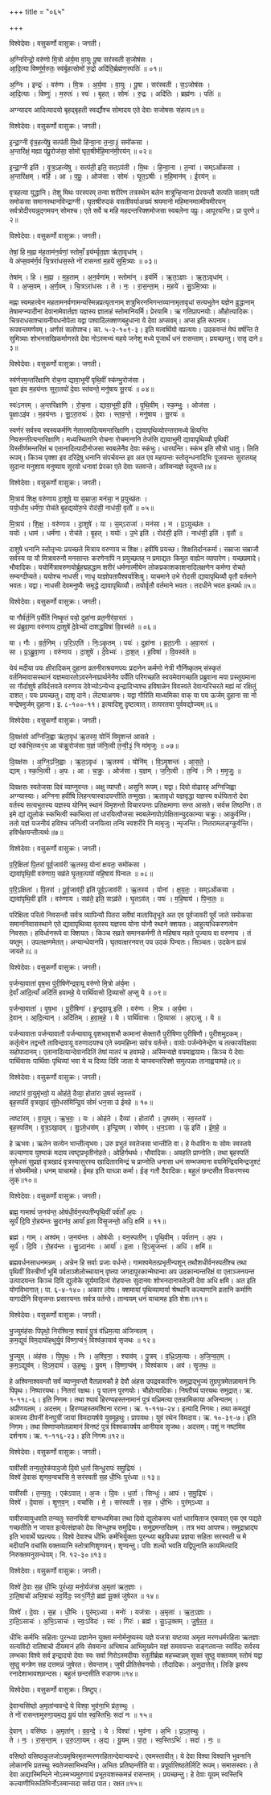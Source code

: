 +++
title = "०६५"

+++


विश्वेदेवाः। वसुकर्णो वासुक्रः। जगती।

अ॒ग्निरिन्द्रो॒ वरु॑णो मि॒त्रो अ॑र्य॒मा वा॒युः पू॒षा सर॑स्वती स॒जोष॑सः ।  
आ॒दि॒त्या विष्णु॑र्म॒रुतः॒ स्व॑र्बृ॒हत्सोमो॑ रु॒द्रो अदि॑ति॒र्ब्रह्म॑ण॒स्पतिः॑ ॥ ०१॥

अ॒ग्निः । इन्द्रः॑ । वरु॑णः । मि॒त्रः । अ॒र्य॒मा । वा॒युः । पू॒षा । सर॑स्वती । स॒ऽजोष॑सः ।  
आ॒दि॒त्याः । विष्णुः॑ । म॒रुतः॑ । स्वः॑ । बृ॒हत् । सोमः॑ । रु॒द्रः । अदि॑तिः । ब्रह्म॑णः । पतिः॑ ॥

अग्न्यादय आदित्यादयो बृहद्बृहती स्वर्द्यौश्च सोमादय एते देवाः सजोषसः संहत्य॥१॥

विश्वेदेवाः। वसुकर्णो वासुक्रः। जगती।

इ॒न्द्रा॒ग्नी वृ॑त्र॒हत्ये॑षु॒ सत्प॑ती मि॒थो हि॑न्वा॒ना त॒न्वा॒३॒॑ समो॑कसा ।  
अ॒न्तरि॑क्षं॒ मह्या प॑प्रु॒रोज॑सा॒ सोमो॑ घृत॒श्रीर्म॑हि॒मान॑मी॒रय॑न् ॥ ०२॥

इ॒न्द्रा॒ग्नी इति॑ । वृ॒त्र॒ऽहत्ये॑षु । सत्प॑ती॒ इति॒ सत्ऽप॑ती । मि॒थः । हि॒न्वा॒ना । त॒न्वा॑ । सम्ऽओ॑कसा ।  
अ॒न्तरि॑क्षम् । महि॑ । आ । प॒प्रुः॒ । ओज॑सा । सोमः॑ । घृ॒त॒ऽश्रीः । म॒हि॒मान॑म् । ई॒रय॑न् ॥

वृत्रहत्या युद्धानि। तेशु मिथः परस्परम् तन्वा शरीरेण तत्रस्थेन बलेन शत्रून्हिन्वाना प्रेरयन्तौ सत्पति सताम् पती समोकसा समानस्थानविन्द्राग्नी। घृतश्रीरुदकं वसतीवर्याअख्यं श्रयमानो महिमानमात्मीयमीरयन् सर्वत्रोदीरयन्नुद्गमयन् सोमश्च। एते सर्वे च महि महदन्तरिक्शमोजसा स्वबलेना पप्रुः। आपूरयन्ति। प्रा पुरणे॥२॥

विश्वेदेवाः। वसुकर्णो वासुक्रः। जगती।

तेषां॒ हि म॒ह्ना म॑ह॒ताम॑न॒र्वणां॒ स्तोमाँ॒ इय॑र्म्यृत॒ज्ञा ऋ॑ता॒वृधा॑म् ।  
ये अ॑प्स॒वम॑र्ण॒वं चि॒त्ररा॑धस॒स्ते नो॑ रासन्तां म॒हये॑ सुमि॒त्र्याः ॥ ०३॥

तेषा॑म् । हि । म॒ह्ना । म॒ह॒ताम् । अ॒न॒र्वणा॑म् । स्तोमा॑न् । इय॑र्मि । ऋ॒त॒ऽज्ञाः । ऋ॒त॒ऽवृधा॑म् ।  
ये । अ॒प्स॒वम् । अ॒र्ण॒वम् । चि॒त्रऽरा॑धसः । ते । नः॒ । रा॒स॒न्ता॒म् । म॒हये॑ । सु॒ऽमि॒त्र्याः ॥

मह्ना स्वमहत्त्वेन महतामनर्वणामन्यस्मिन्नप्रत्यृतानाम् शत्रुभिरनभिगन्तव्यानामृतावृधां सत्यभुतेन यज्ञेन व्रुद्धानाम् तेषामग्न्यादीनां देवानामेवार्तज्ञा यज्ञस्य ज्ञाताहं स्तोमानियर्मि। प्रेरयामि। ऋ गतिप्रापनयोः। औहोत्यादिकः। चित्रराधसाश्चायनीयधनोपेता यद्वा पश्वादिलक्शणबहुधाना ये देवा अप्सवम्। अप्स इति रूपनाम। रूपवन्तमर्णवम्। अर्णसं सलोपश्च। का. ५-२-१०९-३। इति मत्वर्थियो वप्रत्ययः। उदकवन्तं मेघं वर्षन्ति ते सुमित्र्याः शोभनसखिकर्माणस्ते देवा नोऽस्मभ्यं महये जनेशु मध्ये पूजार्थं धनं रासन्ताम्। प्रयच्छन्तु। रासृ दाने॥३॥

विश्वेदेवाः। वसुकर्णो वासुक्रः। जगती।

स्व॑र्णरम॒न्तरि॑क्षाणि रोच॒ना द्यावा॒भूमी॑ पृथि॒वीं स्क॑म्भु॒रोज॑सा ।  
पृ॒क्षा इ॑व म॒हय॑न्तः सुरा॒तयो॑ दे॒वाः स्त॑वन्ते॒ मनु॑षाय सू॒रयः॑ ॥ ०४॥

स्वः॑ऽनरम् । अ॒न्तरि॑क्षाणि । रो॒च॒ना । द्यावा॒भूमी॒ इति॑ । पृ॒थि॒वीम् । स्क॒म्भुः॒ । ओज॑सा ।  
पृ॒क्षाःऽइ॑व । म॒हय॑न्तः । सु॒ऽरा॒तयः॑ । दे॒वाः । स्त॒व॒न्ते॒ । मनु॑षाय । सू॒रयः॑ ॥

स्वर्णरं सर्वस्य स्वस्वकर्मणि नेतारमादित्यमन्तरिक्षाणि। द्यावापृथिव्योरन्तरामध्ये क्षियन्ति निवसन्तीत्यन्तरिक्षाणि। मध्यस्थितानि रोचना रोचमानानि तेजंसि द्यावाभुमी द्यावापृथिव्यौ पृथिवीं विस्तीर्णमन्तरिक्षं च एतानादित्यादीनोजसा स्वबलेनैव देवाः स्कंभुः। धारयन्ति। स्कंभ इति सौत्रो धातुः। लिति रूपम्। किञ्च पृक्शा इव दरिद्रेषु धनानि संपर्चयन्त इव अत एव महयन्तः स्तोतॄन्धनादिभिः पूजयन्तः सुरातयह् सुदाना मनुशाय मनुष्याय सूरयो धनावां प्रेरका एते देवाः स्तवन्ते। अस्मिन्यज्ञे स्तूयन्ते॥४॥

विश्वेदेवाः। वसुकर्णो वासुक्रः। जगती।

मि॒त्राय॑ शिक्ष॒ वरु॑णाय दा॒शुषे॒ या स॒म्राजा॒ मन॑सा॒ न प्र॒युच्छ॑तः ।  
ययो॒र्धाम॒ धर्म॑णा॒ रोच॑ते बृ॒हद्ययो॑रु॒भे रोद॑सी॒ नाध॑सी॒ वृतौ॑ ॥ ०५॥

मि॒त्राय॑ । शि॒क्ष॒ । वरु॑णाय । दा॒शुषे॑ । या । स॒म्ऽराजा॑ । मन॑सा । न । प्र॒ऽयुच्छ॑तः ।  
ययोः॑ । धाम॑ । धर्म॑णा । रोच॑ते । बृ॒हत् । ययोः॑ । उ॒भे इति॑ । रोद॑सी॒ इति॑ । नाध॑सी॒ इति॑ । वृतौ॑ ॥

दाशुषे धनानि स्तोतृभ्यः प्रयच्छते मित्राय वरुणाय च शिक्ष। हवींषि प्रयच्छ। शिक्षतिर्दानकर्मा। सम्राजा सम्राजौ सर्वस्य या यौ मित्रावरुनौ मनसान्तः करणेनापि न प्रयुच्छतह् न प्रमाद्यतः किमुत वाह्येन व्यापारेण। यच्छप्रमादे। भौवादिकः। ययोर्मित्रावरुणयोर्ब्रुहद्महद्धाम शरीरं धर्मणात्मीयेन लोकप्रकाशकाशनादिलक्षणेन कर्मणा रोचते सम्यग्दीप्यते। ययोश्च नाधसी। णाधृ याज्ञोपतापैश्वर्याशिःषु। याचमाने उभे रोदसी द्यावापृथिव्यौ वृतौ वर्तमाने भवतः। यद्वा। नाधसी देवमनुष्यैः समृद्धे द्यावापृथिव्यौ। तयोर्वृतौ वर्तमाने भवतः। तदधीने भवत इत्यर्थः॥५॥

विश्वेदेवाः। वसुकर्णो वासुक्रः। जगती।

या गौर्व॑र्त॒निं प॒र्येति॑ निष्कृ॒तं पयो॒ दुहा॑ना व्रत॒नीर॑वा॒रतः॑ ।  
सा प्र॑ब्रुवा॒णा वरु॑णाय दा॒शुषे॑ दे॒वेभ्यो॑ दाशद्ध॒विषा॑ वि॒वस्व॑ते ॥ ०६॥

या । गौः । व॒र्त॒निम् । प॒रि॒ऽएति॑ । निः॒ऽकृ॒तम् । पयः॑ । दुहा॑ना । व्र॒त॒ऽनीः । अ॒वा॒रतः॑ ।  
सा । प्र॒ऽब्रु॒वा॒णा । वरु॑णाय । दा॒शुषे॑ । दे॒वेभ्यः॑ । दा॒श॒त् । ह॒विषा॑ । वि॒वस्व॑ते ॥

येयं मदीया पयः क्षीरादिकम् दुहाना व्रतनीराश्रयणपयः प्रदानेन कर्मणो नेत्री गौर्निष्कृतम् संस्कृतं वर्तनिमावासस्थानं यज्ञमवारतोऽवरनेनाप्रार्थनेनैव पर्येति परिगच्छति स्वयमेवागच्छति प्रब्रुवाना मया प्रस्तूयमाना सा गौर्दाशुषे हविर्दत्तवते वरुणाय देवेभ्योऽन्येभ्य इन्द्रादिभ्यश्च हविषान्नेन विवस्वते देवान्परिचरते मह्यं मां रक्षितुं दाशत्। पयः प्रयच्छतु। दाशृ दाने। लॆट्याअगमः। यद्वा गौरिति माध्यमिका वाक् या पय ऊर्जम् दुहाना सा नो मन्द्रेषमुर्जम् दुहाना। इ. ८-१००-११। इत्यादिशु दृष्टत्वात्। तत्परतया पुर्ववद्योज्यम्॥६॥

विश्वेदेवाः। वसुकर्णो वासुक्रः। जगती।

दि॒वक्ष॑सो अग्निजि॒ह्वा ऋ॑ता॒वृध॑ ऋ॒तस्य॒ योनिं॑ विमृ॒शन्त॑ आसते ।  
द्यां स्क॑भि॒त्व्य१॒॑प आ च॑क्रु॒रोज॑सा य॒ज्ञं ज॑नि॒त्वी त॒न्वी॒३॒॑ नि मा॑मृजुः ॥ ०७॥

दि॒वक्ष॑सः । अ॒ग्नि॒ऽजि॒ह्वाः । ऋ॒त॒ऽवृधः॑ । ऋ॒तस्य॑ । योनि॑म् । वि॒ऽमृ॒शन्तः॑ । आ॒स॒ते॒ ।  
द्याम् । स्क॒भि॒त्वी । अ॒पः । आ । च॒क्रुः॒ । ओज॑सा । य॒ज्ञम् । ज॒नि॒त्वी । त॒न्वि॑ । नि । म॒मृ॒जुः॒ ॥

दिवक्षसः स्वतेजसा दिवं व्याप्नुवन्तः। अक्षु व्याप्तौ। असुनि रूपम्। यद्वा। दिवो वोढारह् अग्निजिह्वा अग्न्यास्याः। अग्निना हवींषि लिहन्त्यास्वादयन्तीति तन्मुखाः। ऋतावृधो यज्ञवृद्धा यज्ञस्य वर्धयितारो देवा वर्तस्य सत्यभुतस्य यज्ञस्य योनिम् स्थानं विमृशन्तो विचारयन्तः प्रतिक्षमाणाः सन्त आसते। सर्वत्त्र तिष्ठन्ति। त इमे द्यां द्युलोकं स्कभित्वी स्कभित्वा तां धारयित्वौजसा स्वबलेनापोऽपेक्षितान्युदकान्या चक्रुः। आकुर्वन्ति। ततो यज्ञं यजनीयं हविश्च जनित्वी जनयित्वा तन्वि स्वशरीरे नि मामृजुः। न्मृजन्ति। नितरामलङ्ग्कुर्वन्ति। हविर्भक्षयन्तीत्यर्थः॥७॥

विश्वेदेवाः। वसुकर्णो वासुक्रः। जगती।

प॒रि॒क्षिता॑ पि॒तरा॑ पूर्व॒जाव॑री ऋ॒तस्य॒ योना॑ क्षयतः॒ समो॑कसा ।  
द्यावा॑पृथि॒वी वरु॑णाय॒ सव्र॑ते घृ॒तव॒त्पयो॑ महि॒षाय॑ पिन्वतः ॥ ०८॥

प॒रि॒ऽक्षिता॑ । पि॒तरा॑ । पू॒र्व॒जाव॑री॒ इति॑ पूर्व॒ऽजाव॑री । ऋ॒तस्य॑ । योना॑ । क्ष॒य॒तः॒ । सम्ऽओ॑कसा ।  
द्यावा॑पृथि॒वी इति॑ । वरु॑णाय । सव्र॑ते॒ इति॒ सऽव्र॑ते । घृ॒तऽव॑त् । पयः॑ । म॒हि॒षाय॑ । पि॒न्व॒तः॒ ॥

परिक्षिता परितो निवसन्तौ सर्वत्र व्यापिन्यौ पितरा सर्वेषां मातापितृभूते अत एव पूर्वजावरी पूर्वं जाते समोकसा समाननिवासस्थाने एते द्यावापृथिव्या वृतस्य यज्ञस्य योना योनौ स्थाने क्शयतः। आहुत्यधिकरणत्वेन निवसतः। हविर्धानरूपे वा क्शियतः। किञ्च सव्रते समानकर्मणी ते महिषाय महते पूज्याय वा वरुणाय । तं यष्तुम् । उपलक्षणमेतत्। अन्यान्धेवानपि। घृतवत्क्षरनवत्त् पय उदकं पिन्वतः। सिञ्चतः। उदकेन ह्यन्नं जायते॥८॥

विश्वेदेवाः। वसुकर्णो वासुक्रः। जगती।

प॒र्जन्या॒वाता॑ वृष॒भा पु॑री॒षिणे॑न्द्रवा॒यू वरु॑णो मि॒त्रो अ॑र्य॒मा ।  
दे॒वाँ आ॑दि॒त्याँ अदि॑तिं हवामहे॒ ये पार्थि॑वासो दि॒व्यासो॑ अ॒प्सु ये ॥ ०९॥

प॒र्जन्या॒वाता॑ । वृ॒ष॒भा । पु॒री॒षिणा॑ । इ॒न्द्र॒वा॒यू इति॑ । वरु॑णः । मि॒त्रः । अ॒र्य॒मा ।  
दे॒वान् । आ॒दि॒त्यान् । अदि॑तिम् । ह॒वा॒म॒हे॒ । ये । पार्थि॑वासः । दि॒व्यासः॑ । अ॒प्ऽसु । ये ॥

पर्जन्यावाता पर्जन्यावातौ पर्जन्यावायू वृशभावृशभौ कामानां सेक्तारौ पुरीषिणा पुरीषिणौ। पुरीशमुदकम्। कर्तृत्वेन तद्वन्तौ ताविन्द्रवायू वरुणादयश्च एते स्वमहिम्ना सर्वत्र वर्तन्ते। वायोः पर्जन्येनेन्द्रेण च तत्कार्यापेक्षया सहोपादानम्। एतानादित्यान्देवानदितिं तेषां मातरं च हवामहे। अस्मिन्यज्ञे वयमाह्वयामः। किञ्च ये देवाः पार्थिवासः पार्थिवाः पृथिव्यां भवा ये च दिव्या दिवि जाता ये चाप्स्वन्तरिक्शे समुत्पन्नाः तानाह्वयामहे॥९॥

विश्वेदेवाः। वसुकर्णो वासुक्रः। जगती।

त्वष्टा॑रं वा॒युमृ॑भवो॒ य ओह॑ते॒ दैव्या॒ होता॑रा उ॒षसं॑ स्व॒स्तये॑ ।  
बृह॒स्पतिं॑ वृत्रखा॒दं सु॑मे॒धस॑मिन्द्रि॒यं सोमं॑ धन॒सा उ॑ ईमहे ॥ १०॥

त्वष्टा॑रम् । वा॒युम् । ऋ॒भ॒वः॒ । यः । ओह॑ते । दैव्या॑ । होता॑रौ । उ॒षस॑म् । स्व॒स्तये॑ ।  
बृह॒स्पति॑म् । वृ॒त्र॒ऽखा॒दम् । सु॒ऽमे॒धस॑म् । इ॒न्द्रि॒यम् । सोम॑म् । ध॒न॒ऽसाः । ऊं॒ इति॑ । ई॒म॒हे॒ ॥

हे ऋभवः। ऋतेन सत्येन भान्तीत्यृभवः। उरु प्रभुतं स्वतेजसा भान्तीति वा। हे मेधाविनः यः सोमः स्वस्तये कल्याणाय युश्माकं मदाय त्वष्टृप्रभृतीनोहते। ओहिर्गथर्थः। भौवादिकः। अवहति प्राप्नोति। तथा बृहस्पतिं सुमेधसं सुप्रज्ञं वृत्रखादं वृत्रस्यासुरस्य खादितारमिन्द्रं च प्राप्नोति धनासा धनं सम्भजमाना वयमिन्द्रियमिन्द्रजुश्टं तं सोममीमहे। धनम् याचामहे। ईमह इति याच्ञा कर्मा। ईङ् गतौ दैवादिकः। बहुलं छन्दसीत विकरणस्य लुक्॥१०॥

विश्वेदेवाः। वसुकर्णो वासुक्रः। जगती।

ब्रह्म॒ गामश्वं॑ ज॒नय॑न्त॒ ओष॑धी॒र्वन॒स्पती॑न्पृथि॒वीं पर्व॑ताँ अ॒पः ।  
सूर्यं॑ दि॒वि रो॒हय॑न्तः सु॒दान॑व॒ आर्या॑ व्र॒ता वि॑सृ॒जन्तो॒ अधि॒ क्षमि॑ ॥ ११॥

ब्रह्म॑ । गाम् । अश्व॑म् । ज॒नय॑न्तः । ओष॑धीः । वन॒स्पती॑न् । पृ॒थि॒वीम् । पर्व॑तान् । अ॒पः ।  
सूर्य॑ । दि॒वि । रो॒हय॑न्तः । सु॒ऽदान॑वः । आर्या॑ । व्र॒ता । वि॒ऽसृ॒जन्तः॑ । अधि॑ । क्षमि॑ ॥

ब्रह्मवर्धनसाधनमन्नम् । अन्नेन हि सर्वाः प्रजाः वर्धन्ते। गामश्वमेतत्प्रभृतीन्पशून् तथौशधीर्वनस्पतींश्च तथा पृथिवीं विस्त्रीर्णां भूमिं पर्वताञ्शेलोच्चायान् वृष्त्या जगदापुरकान्मेघान्वा अप उदकान्यन्तरिक्षं वा एताञ्जनयन्त उत्पादयन्तः किञ्च दिवि द्युलोके सूर्यमादित्यं रोहयन्तः सुदानवः शोभनदानास्तेऽमी देवा अधि क्षमि। अत इति योगविभागात्। पा. ६-४-१४०। अकार लोपः। क्शमायां पृथिव्यामार्या श्रेष्थानि कल्याणानि व्रतानि कर्माणि यागादीनि विसृजन्तः प्रसारयन्तः सर्वत्र वर्तन्ते। तान्वयम् धनं याचामह इति शेशः॥११॥

विश्वेदेवाः। वसुकर्णो वासुक्रः। जगती।

भु॒ज्युमंह॑सः पिपृथो॒ निर॑श्विना॒ श्यावं॑ पु॒त्रं व॑ध्रिम॒त्या अ॑जिन्वतम् ।  
क॒म॒द्युवं॑ विम॒दायो॑हथुर्यु॒वं वि॑ष्णा॒प्वं१॒॑ विश्व॑का॒याव॑ सृजथः ॥ १२॥

भु॒ज्युम् । अंह॑सः । पि॒पृ॒थः॒ । निः । अ॒श्वि॒ना॒ । श्याव॑म् । पु॒त्रम् । व॒ध्रि॒ऽम॒त्याः । अ॒जि॒न्व॒त॒म् ।  
क॒म॒ऽद्युव॑म् । वि॒ऽम॒दाय॑ । ऊ॒ह॒थुः॒ । यु॒वम् । वि॒ष्णा॒प्व॑म् । विश्व॑काय । अव॑ । सृ॒ज॒थः॒ ॥

हे अश्विनाश्ववन्तौ सर्वं व्याप्नुवन्तौ वैतन्नामकौ हे देवौ अंहस उपद्रवकारिनः समुद्राद्भुज्यं तुग्रपुत्रमेतन्नामानं निः पिपृथः। निष्पारयथः। नितरां रक्षथः। पॄ पालन पूरणयोः। चौहोत्यादिकः। निष्तौग्र्यं पारयथः समुद्रात्। ऋ. १-११८-६। इति निगमः। तथा श्यावं हिरण्यहस्तनामानं पुत्रं वध्रिमत्या एतन्नामिकाया अजिन्वतम् । अप्रीणयतम् । अदत्तम् । हिरण्यहस्तमश्विना रराना। ऋ. १-११७-२४। इत्यादि निगमः। तथा कमद्युवं कामस्य दीपनीं वेनपुत्रीं जायां विमदायर्षये युवमूहथुः। प्रापयथः। युवं रथेन विमदाय। ऋ. १०-३९-७। इति निगमः। तथा विष्णाप्वमेतन्नामानं विनष्टं पुत्रं विश्वकायर्षय आनीयाव सृजथः। अदत्तम्। पशुं न नष्टमिव दर्शनाय। ऋ. १-११६-२३। इति निगमः॥१२॥

विश्वेदेवाः। वसुकर्णो वासुक्रः। जगती।

पावी॑रवी तन्य॒तुरेक॑पाद॒जो दि॒वो ध॒र्ता सिन्धु॒रापः॑ समु॒द्रियः॑ ।  
विश्वे॑ दे॒वासः॑ शृणव॒न्वचां॑सि मे॒ सर॑स्वती स॒ह धी॒भिः पुरं॑ध्या ॥ १३॥

पावी॑रवी । त॒न्य॒तुः । एक॑ऽपात् । अ॒जः । दि॒वः । ध॒र्ता । सिन्धुः॑ । आपः॑ । स॒मु॒द्रियः॑ ।  
विश्वे॑ । दे॒वासः॑ । शृ॒ण॒व॒न् । वचां॑सि । मे॒ । सर॑स्वती । स॒ह । धी॒भिः । पुर॑म्ऽध्या ॥

पावीरव्यायुधवति तन्यतुः स्तनयित्री वाग्मध्यमिका तथा दिवो द्युलोकस्य धर्ता धारयिताज एकपात् एक एव पद्यते गच्छतीति न जायत इत्येत्संज्ञको देवः सिन्धुश्च समुद्रियः। समुद्रमन्तरिक्षम् । तत्र भवा आपश्च। समुद्राभ्राद्घ इति भावार्थे घप्रत्ययः। विश्वे देवाश्च धीभिः कर्मभिर्युक्ताः पुरन्ध्या बहुविधया प्रज्ञया सहिता सरस्वती च मे मदीयानि वचांसि वक्तव्यानि स्तोत्राणिशृणवन्। शृण्वन्तु। पविः शल्यो भवति यद्विपुनाति कायमित्यादि निरुक्तमनुसन्धेयम्। नि. १२-३०॥१३॥

विश्वेदेवाः। वसुकर्णो वासुक्रः। जगती।

विश्वे॑ दे॒वाः स॒ह धी॒भिः पुरं॑ध्या॒ मनो॒र्यज॑त्रा अ॒मृता॑ ऋत॒ज्ञाः ।  
रा॒ति॒षाचो॑ अभि॒षाचः॑ स्व॒र्विदः॒ स्व१॒॑र्गिरो॒ ब्रह्म॑ सू॒क्तं जु॑षेरत ॥ १४॥

विश्वे॑ । दे॒वाः । स॒ह । धी॒भिः । पुर॑म्ऽध्या । मनोः॑ । यज॑त्राः । अ॒मृताः॑ । ऋ॒त॒ऽज्ञाः ।  
रा॒ति॒ऽसाचः॑ । अ॒भि॒ऽसाचः॑ । स्वः॒ऽविदः॑ । स्वः॑ । गिरः॑ । ब्रह्म॑ । सु॒ऽउ॒क्तम् । जु॒षे॒र॒त॒ ॥

धीभिः कर्मभिः सहिताः पुरन्ध्या प्रज्ञानेन युक्ता मनोर्मनुष्यस्य यज्ञे यजत्रा यष्टव्या अमृता मरणधर्मरहिता ऋतज्ञाः सत्यविदो रातिषाचो दीयमानं हविः सेवमाना अभिषाच आभिमुख्येन यज्ञं समवयन्तः सङ्गतवन्तः स्वर्विदः सर्वस्य लम्भका विश्वे सर्व इन्द्रादयो देवाः स्वः सर्वा गिरोऽस्मदीयाः स्तुतीर्ब्रह्म महच्चान्नम् सूक्तं सुष्ठु वक्तव्यम् स्तोमं यद्वा सुष्ठु मन्त्रेण सह दत्तमन्नं जुषेरत। सेवन्ताम्। जुषी प्रीतिसेवनयोः। तौदादिकः। अनुदात्तेत्। लिङि झस्य रनादेशाभावश्छान्दसः। बहुलं छन्दसीति रुडागमः॥१४॥

विश्वेदेवाः। वसुकर्णो वासुक्रः। त्रिष्टुप्।

दे॒वान्वसि॑ष्ठो अ॒मृता॑न्ववन्दे॒ ये विश्वा॒ भुव॑ना॒भि प्र॑त॒स्थुः ।  
ते नो॑ रासन्तामुरुगा॒यम॒द्य यू॒यं पा॑त स्व॒स्तिभिः॒ सदा॑ नः ॥ १५॥

दे॒वान् । वसि॑ष्ठः । अ॒मृता॑न् । व॒व॒न्दे॒ । ये । विश्वा॑ । भुव॑ना । अ॒भि । प्र॒ऽत॒स्थुः ।  
ते । नः॒ । रा॒स॒न्ता॒म् । उ॒रु॒ऽगा॒यम् । अ॒द्य । यू॒यम् । पा॒त॒ । स्व॒स्तिऽभिः॑ । सदा॑ । नः॒ ॥

वसिष्ठो वसिष्ठकुलजोऽयमृषिरमृतन्मरणरहितान्देवान्ववन्दे। एवमस्तावीत्। ये देवा विश्वा विश्वानि भुवनानि लोकानभि प्रतस्थुः स्वतेजसाभिभवन्ति। अभितः प्रतिष्ठन्तीति वा। प्रपूर्वात्तिष्ठतेर्लिटि रूपम्। समासस्वरः। ते देवा अद्यास्मिन्दिने नोऽस्मभ्यमुरुगायं प्रभूतयशस्कमन्नं रासन्ताम् । प्रयच्छन्तु। हे देवाः यूयम् स्वस्तिभि कल्याणीभिरूतिभिर्नोऽस्मान्सदा सर्वदा पात। रक्षत॥१५॥
